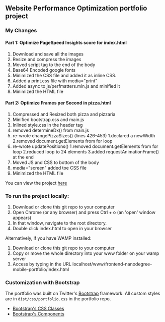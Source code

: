## Website Performance Optimization portfolio project



### My Changes

#### Part 1: Optimize PageSpeed Insights score for index.html

1. Download and save all the images
2. Resize and compress the images
3. Moved script tag to the end of the body
4. Base64 Encoded google fonts
5. Minimized the CSS file and added it as inline CSS. 
6. Added a print.css file with media="print"
7. Added async to js/perfmatters.min.js and minified it
8. Minimized the HTML file

#### Part 2: Optimize Frames per Second in pizza.html

1. Compressed and Resized both pizza and pizzaria
2. Minified bootstrap.css and main.js
3. Inlined style.css in the header tag
4. removed determineDx() from main.js
5. re-wrote changePizzaSizes() (lines 426-453)
  1.declared a newWidth
  2.removed document.getElements from for loop
6. re-wrote updatePositions()
  1.removed document.getElements from for loop
  2.reduced loop to 24 elements
  3.added requestAnimationFrame() at the end
7. Moved JS and CSS to bottom of the body
8. media="screen" added toe CSS file	
9. Minimized the HTML file

You can view the project [here](https://mhafer.github.io/frontend-nanodegree-mobile-portfolio/)

### To run the project locally:

1. Download or clone this git repo to your computer
2. Open Chrome (or any browser) and press Ctrl + o (an 'open' window appears)
3. In that window, navigate to the root directory.
4. Double click index.html to open in your browser

Alternatively, if you have WAMP installed:

1. Download or clone this git repo to your computer
2. Copy or move the whole directory into your www folder on your wamp server
3. Access by typing in the URL localhost/www/frontend-nanodegree-mobile-portfolio/index.html


### Customization with Bootstrap
The portfolio was built on Twitter's <a href="http://getbootstrap.com/">Bootstrap</a> framework. All custom styles are in `dist/css/portfolio.css` in the portfolio repo.

* <a href="http://getbootstrap.com/css/">Bootstrap's CSS Classes</a>
* <a href="http://getbootstrap.com/components/">Bootstrap's Components</a>
